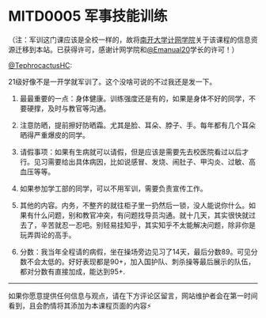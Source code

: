 
# MITD0005 军事技能训练

（注：军训这门课应该是全校一样的，故将[南开大学计网学院](https://nkucs.icu)关于该课程的信息资源迁移到本站。已获得许可，感谢计网学院和[@Emanual20](https://github.com/Emanual20)学长的许可！）

[@TephrocactusHC](https://github.com/TephrocactusHC):

21级好像不是一开学就军训了。这个没啥可说的不过我还是发一下。

1. 最最重要的一点：身体健康。训练强度还是有的，如果是身体不好的同学，不要硬撑，及时与教官等沟通。

2. 注意防晒，提前擦好防晒霜。尤其是脸、耳朵、脖子、手。每年都有几个耳朵晒得严重爆皮的同学。

3. 请假事项：如果有生病就可以请假，但是应该是需要先去校医院看过以后才行。见习需要给出具体病因，比如说感冒、发烧、闹肚子、甲沟炎、过敏、高血压等等。

4. 如果参加学工部的同学，可以不用军训，需要负责宣传工作。

5. 其他的内容。内务，不整齐的就往柜子里一扔然后一锁，没人能说你什么。如果有什么问题，别和教官冲突，有问题找导员沟通。就十几天，其实很快就过去了，辛苦就忍一忍吧。别轻易挂知乎，其实知乎不太能解决问题，除非你是玩弄舆论的高手。

6. 分数：我当年全程请的病假，坐在操场旁边见习了14天，最后分数89。可见分数不会太低的。好好表现都是90+，加入国护队、刺杀操等最后展示的队伍，都对分数有直接加成，能达到95+.

---

如果你愿意提供任何信息与观点，请在下方评论区留言，网站维护者会在第一时间看到，且会酌情将其添加为本课程页面的内容⚡️
